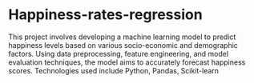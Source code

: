 # Happiness-rates-regression
 This project involves developing a machine learning model to predict happiness levels based on various socio-economic and demographic factors. Using data preprocessing, feature engineering, and model evaluation techniques, the model aims to accurately forecast happiness scores. Technologies used include Python, Pandas, Scikit-learn
